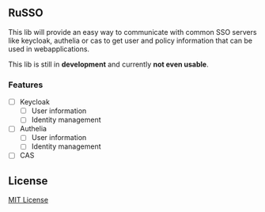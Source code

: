 ## RuSSO

This lib will provide an easy way to communicate with common SSO servers like
keycloak, authelia or cas to get user and policy information that can be used
in webapplications.

This lib is still in __development__ and currently __not even usable__.

### Features

- [ ] Keycloak
    - [ ] User information
    - [ ] Identity management
- [ ] Authelia
    - [ ] User information
    - [ ] Identity management
- [ ] CAS

## License

[MIT License](./LICENSE.md)

